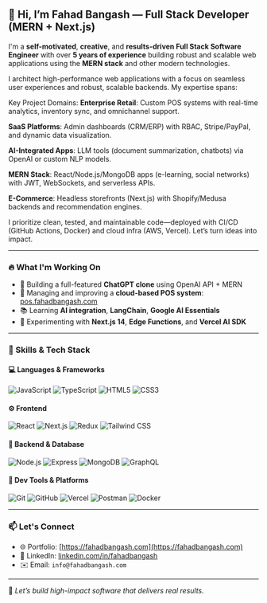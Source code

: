 

## 👋 Hi, I’m Fahad Bangash — Full Stack Developer (MERN + Next.js)

I'm a **self-motivated**, **creative**, and **results-driven Full Stack Software Engineer** with over **5 years of experience** building robust and scalable web applications using the **MERN stack** and other modern technologies.

I architect high-performance web applications with a focus on seamless user experiences and robust, scalable backends. My expertise spans:

Key Project Domains:
**Enterprise Retail**: Custom POS systems with real-time analytics, inventory sync, and omnichannel support.

**SaaS Platforms**: Admin dashboards (CRM/ERP) with RBAC, Stripe/PayPal, and dynamic data visualization.

**AI-Integrated Apps**: LLM tools (document summarization, chatbots) via OpenAI or custom NLP models.

**MERN Stack**: React/Node.js/MongoDB apps (e-learning, social networks) with JWT, WebSockets, and serverless APIs.

**E-Commerce**: Headless storefronts (Next.js) with Shopify/Medusa backends and recommendation engines.

I prioritize clean, tested, and maintainable code—deployed with CI/CD (GitHub Actions, Docker) and cloud infra (AWS, Vercel). Let’s turn ideas into impact.

---

### 🔥 What I'm Working On
- 🤖 Building a full-featured **ChatGPT clone** using OpenAI API + MERN
- 🧾 Managing and improving a **cloud-based POS system**: [pos.fahadbangash.com](https://pos.fahadbangash.com)
- 📚 Learning **AI integration**, **LangChain**, **Google AI Essentials**
- 🧪 Experimenting with **Next.js 14**, **Edge Functions**, and **Vercel AI SDK**

---

### 🧠 Skills & Tech Stack

#### 💻 Languages & Frameworks
![JavaScript](https://img.shields.io/badge/-JavaScript-F7DF1E?logo=javascript&logoColor=black&style=flat)
![TypeScript](https://img.shields.io/badge/-TypeScript-3178C6?logo=typescript&logoColor=white&style=flat)
![HTML5](https://img.shields.io/badge/-HTML5-E34F26?logo=html5&logoColor=white&style=flat)
![CSS3](https://img.shields.io/badge/-CSS3-1572B6?logo=css3&logoColor=white&style=flat)

#### ⚙️ Frontend
![React](https://img.shields.io/badge/-React-61DAFB?logo=react&logoColor=white&style=flat)
![Next.js](https://img.shields.io/badge/-Next.js-000000?logo=next.js&logoColor=white&style=flat)
![Redux](https://img.shields.io/badge/-Redux-764ABC?logo=redux&logoColor=white&style=flat)
![Tailwind CSS](https://img.shields.io/badge/-TailwindCSS-38B2AC?logo=tailwind-css&logoColor=white&style=flat)

#### 🔧 Backend & Database
![Node.js](https://img.shields.io/badge/-Node.js-339933?logo=node.js&logoColor=white&style=flat)
![Express](https://img.shields.io/badge/-Express.js-000000?logo=express&logoColor=white&style=flat)
![MongoDB](https://img.shields.io/badge/-MongoDB-47A248?logo=mongodb&logoColor=white&style=flat)
![GraphQL](https://img.shields.io/badge/-GraphQL-E10098?logo=graphql&logoColor=white&style=flat)

#### 🚀 Dev Tools & Platforms
![Git](https://img.shields.io/badge/-Git-F05032?logo=git&logoColor=white&style=flat)
![GitHub](https://img.shields.io/badge/-GitHub-181717?logo=github&logoColor=white&style=flat)
![Vercel](https://img.shields.io/badge/-Vercel-000000?logo=vercel&logoColor=white&style=flat)
![Postman](https://img.shields.io/badge/-Postman-FF6C37?logo=postman&logoColor=white&style=flat)
![Docker](https://img.shields.io/badge/-Docker-2496ED?logo=docker&logoColor=white&style=flat)

---


### 📫 Let's Connect

- 🌐 Portfolio: [https://fahadbangash.com](https://fahadbangash.com)  
- 💼 LinkedIn: [linkedin.com/in/fahadbangash](https://linkedin.com/in/fahadbangashofficial)  
- ✉️ Email: `info@fahadbangash.com`

---

🚀 *Let’s build high-impact software that delivers real results.*  
